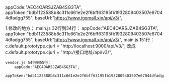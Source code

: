 appCode:"AEC4OARSJZAB4SG3TA",
appToken:"bdb1123588b8c311c661e2e2f6bff63195fb1932809403507e67044dfadgg755",
baseUrl:"https://www.igomall.xin/api/v3/",

1.修改的地方：
    main.js 32行到34行：
        appCode:"AEC4OARSJZAB4SG3TA",
        appToken:"bdb1123588b8c311c661e2e2f6bff63195fb1932809403507e67044dfadgg755",
        baseUrl:"https://www.igomall.xin/api/v3/",
    main.js 151行：
        c.default.prototype.cjurl = "http://localhost:9000/api/v3/",
        改成
        c.default.prototype.cjurl = "http://接口地址/api/v3/",

    vendor.js 54行到55行：
        appCode:"AEC4OARSJZAB4SG3TA",
        appToken:"bdb1123588b8c311c661e2e2f6bff63195fb1932809403507e67044dfadgg755",
        
